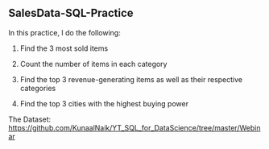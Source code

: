 ## SalesData-SQL-Practice

In this practice, I do the following:

1. Find the 3 most sold items

2. Count the number of items in each category

3. Find the top 3 revenue-generating items as well as their respective categories

4. Find the top 3 cities with the highest buying power

The Dataset: https://github.com/KunaalNaik/YT_SQL_for_DataScience/tree/master/Webinar
